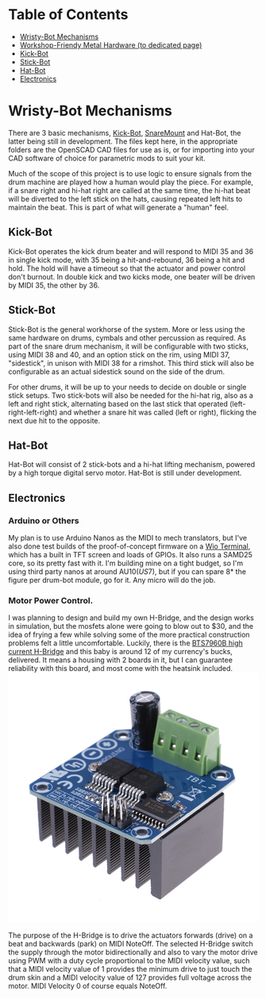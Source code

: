 # Table of Contents
  * [Wristy-Bot Mechanisms](#wristy-bot-mechanisms)
  * [Workshop-Friendy Metal Hardware (to dedicated page)](./MetalHardware/README.md)
  * [Kick-Bot](#kick-bot)
  * [Stick-Bot](#stick-bot)
  * [Hat-Bot](#hat-bot)
  * [Electronics](#electronics)

# Wristy-Bot Mechanisms

There are 3 basic mechanisms, [Kick-Bot](./Kick-Bot), [SnareMount](./SnareMount) and Hat-Bot, the latter being still in development. The files kept here, in the appropriate folders are the OpenSCAD CAD files for use as is, or for importing into your CAD software of choice for parametric mods to suit your kit.

Much of the scope of this project is to use logic to ensure signals from the drum machine are played how a human would play the piece. For example, if a snare right and hi-hat right are called at the same time, the hi-hat beat will be diverted to the left stick on the hats, causing repeated left hits to maintain the beat. This is part of what will generate a "human" feel.

## Kick-Bot

Kick-Bot operates the kick drum beater and will respond to MIDI 35 and 36 in single kick mode, with 35 being a hit-and-rebound, 36 being a hit and hold. The hold will have a timeout so that the actuator and power control don't burnout. In double kick and two kicks mode, one beater will be driven by MIDI 35, the other by 36.

## Stick-Bot

Stick-Bot is the general workhorse of the system. More or less using the same hardware on drums, cymbals and other percussion as required. As part of the snare drum mechanism, it will be configurable with two sticks, using MIDI 38 and 40, and an option stick on the rim, using MIDI 37, "sidestick", in unison with MIDI 38 for a rimshot. This third stick will also be configurable as an actual sidestick sound on the side of the drum.

For other drums, it will be up to your needs to decide on double or single stick setups. Two stick-bots will also be needed for the hi-hat rig, also as a left and right stick, alternating based on the last stick that operated (left-right-left-right) and whether a snare hit was called (left or right), flicking the next due hit to the opposite.

## Hat-Bot

Hat-Bot will consist of 2 stick-bots and a hi-hat lifting mechanism, powered by a high torque digital servo motor. Hat-Bot is still under development.

## Electronics

### Arduino or Others

My plan is to use Arduino Nanos as the MIDI to mech translators, but I've also done test builds of the proof-of-concept firmware on a [Wio Terminal](https://wiki.seeedstudio.com/Wio-Terminal-Getting-Started/), which has a built in TFT screen and loads of GPIOs. It also runs a SAMD25 core, so its pretty fast with it. I'm building mine on a tight budget, so I'm using third party nanos at around AU$10 (US$7), but if you can spare 8* the figure per drum-bot module, go for it. Any micro will do the job.

### Motor Power Control.

I was planning to design and build my own H-Bridge, and the design works in simulation, but the mosfets alone were going to blow out to $30, and the idea of frying a few while solving some of the more practical construction problems felt a little uncomfortable. Luckily, there is the [BTS7960B high current H-Bridge](https://www.ebay.com/sch/i.html?_nkw=bts7960b&_fcid=15&_sop=15&_stpos=3204&_svsrch=1&rt=nc&LH_PrefLoc=98) and this baby is around 12 of my currency's bucks, delivered. It means a housing with 2 boards in it, but I can guarantee reliability with this board, and most come with the heatsink included.
![A BTS7960B mosfet h-bridge, used for motor power control.](../img/h-bridge.jpg)

The purpose of the H-Bridge is to drive the actuators forwards (drive) on a beat and backwards (park) on MIDI NoteOff. The selected H-Bridge switch the supply through the motor bidirectionally and also to vary the motor drive using PWM with a duty cycle proportional to the MIDI velocity value, such that a MIDI velocity value of 1 provides the minimum drive to just touch the drum skin and a MIDI velocity value of 127 provides full voltage across the motor. MIDI Velocity 0 of course equals NoteOff.
